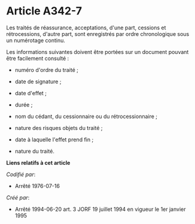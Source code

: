 # Article A342-7

Les traités de réassurance, acceptations, d'une part, cessions et rétrocessions, d'autre part, sont enregistrés par ordre
chronologique sous un numérotage continu.

Les informations suivantes doivent être portées sur un document pouvant être facilement consulté :

- numéro d'ordre du traité ;

- date de signature ;

- date d'effet ;

- durée ;

- nom du cédant, du cessionnaire ou du rétrocessionnaire ;

- nature des risques objets du traité ;

- date à laquelle l'effet prend fin ;

- nature du traité.

**Liens relatifs à cet article**

_Codifié par_:

  - Arrêté 1976-07-16

_Créé par_:

  - Arrêté 1994-06-20 art. 3 JORF 19 juillet 1994 en vigueur le 1er janvier 1995
